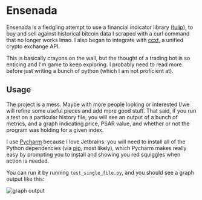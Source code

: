 # Ensenada

Ensenada is a fledgling attempt to use a financial indicator library ([tulip](https://tulipindicators.org/)), to buy and sell against historical bitcoin data I scraped with a curl command that no longer works lmao. I also began to integrate with [ccxt](https://github.com/ccxt/ccxt), a unified crypto exchange API. 

This is basically crayons on the wall, but the thought of a trading bot is so enticing and I'm game to keep exploring. I probably need to read more before just writing a bunch of python (which I am not proficient at).

## Usage

The project is a mess. Maybe with more people looking or interested I/we will refine some useful pieces and add more good stuff. That said, if you run a test on a particular history file, you will see an output of a bunch of metrics, and a graph indicating price, PSAR value, and whether or not the program was holding for a given index.

I use [Pycharm](https://www.jetbrains.com/pycharm/) because I love Jetbrains. you will need to install all of the Python dependencies (via [pip](https://pip.pypa.io/en/stable/), most likely), which Pycharm makes really easy by prompting you to install and showing you red squiggles when action is needed.

You can run it by running `test_single_file.py`, and you should see a graph output like this:

![graph output](
https://user-images.githubusercontent.com/6634502/88358611-3850c680-cd35-11ea-8ac5-76d585016643.png)
